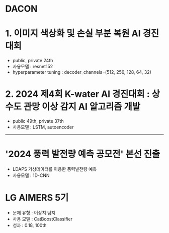 # DACON

# 1. 이미지 색상화 및 손실 부분 복원 AI 경진대회
- public, private 24th
- 사용모델 : resnet152
- hyperparameter tuning : decoder_channels=(512, 256, 128, 64, 32)

# 2. 2024 제4회 K-water AI 경진대회 : 상수도 관망 이상 감지 AI 알고리즘 개발
- public 49th, private 37th
- 사용모델 : LSTM, autoencoder

-----------------------------------------------------------------------

# '2024 풍력 발전량 예측 공모전' 본선 진출
- LDAPS 기상데이터를 이용한 풍력발전량 예측
- 사용모델 : 1D-CNN

# LG AIMERS 5기
- 문제 유형 : 이상치 탐지
- 사용 모델 : CatBoostClassifier
- 성과 : 0.18, 100th
